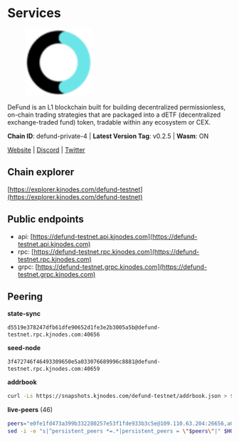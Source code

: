 # Services

<figure><img src="https://raw.githubusercontent.com/kj89/cosmos-images/main/logos/defund.png" width="150" alt=""><figcaption></figcaption></figure>

DeFund is an L1 blockchain built for building decentralized permissionless,  on-chain trading strategies that are packaged into a dETF (decentralized  exchange-traded fund) token, tradable within any ecosystem or CEX.

**Chain ID**: defund-private-4 | **Latest Version Tag**: v0.2.5 | **Wasm**: ON

[Website](https://www.defund.app) | [Discord](https://discord.gg/FV26pRPZ3P) | [Twitter](https://twitter.com/defund_finance)




## Chain explorer
[https://explorer.kjnodes.com/defund-testnet](https://explorer.kjnodes.com/defund-testnet)

## Public endpoints

* api: [https://defund-testnet.api.kjnodes.com](https://defund-testnet.api.kjnodes.com)
* rpc: [https://defund-testnet.rpc.kjnodes.com](https://defund-testnet.rpc.kjnodes.com)
* grpc: [https://defund-testnet.grpc.kjnodes.com](https://defund-testnet.grpc.kjnodes.com)

## Peering

**state-sync**

```text
d5519e378247dfb61dfe90652d1fe3e2b3005a5b@defund-testnet.rpc.kjnodes.com:40656
```

**seed-node**

```text
3f472746f46493309650e5a033076689996c8881@defund-testnet.rpc.kjnodes.com:40659
```

**addrbook**
```bash
curl -Ls https://snapshots.kjnodes.com/defund-testnet/addrbook.json > $HOME/.defund/config/addrbook.json
```

**live-peers** (46)
```bash
peers="e0fe1fd473a399b332280257e53f1fde933b3c5e@109.110.63.204:26656,a04b2fa85b4636dca6e3841396b7eda6a24f22f7@194.195.87.106:26656,a297347e156af9fa8fe9e14fc3122e8fc44f61d2@185.217.127.150:26656,b8435a6a109a9ad95057ce0f1786caf2e9dd0fcc@93.100.235.162:18656,8675cc6e69c2043a8dc0a854e769c1f135b5f272@23.88.73.158:26656,1f035d17ad5cc6b1abaf8ed0380fdddff1db929f@85.239.243.215:26656,0108df8793ec07fa82ea202d54b70c603b827ea4@5.9.81.251:656,bf05df3550272f56495e9d4cf2637dd6554e36a6@38.242.139.242:26656,2b8a63defdcde856b7c4febac9658ad2ef26befb@65.108.9.230:18656,b2d33977b8bca9790df391dd3559e65514f95c0f@194.146.13.253:26656,78c53aca778b1239158cf4bf6a3aeeb2239501bb@38.242.216.35:40656,2687b608599ef656f343a790f21fb3fb9292668e@194.146.13.187:26656,020abb71537ac87559814e1cb85cbd837046e836@23.88.5.169:23656,11dd3e4614218bf584b6134148e2f8afae607d93@142.132.231.118:26656,ba0abf77c2dec230a7ae06b32d1abf63dbd48642@5.9.82.120:61656,e26206d0e39515fb07915b28e468729340eb112e@38.242.244.163:26656,38c2e79f4d9043aac5fd699d3bd5b8c3bdab0ab2@154.12.241.185:26656,024981c993824fb347e3b007cbbabec211925bf1@144.91.89.149:30656,3db1eb8f5c41b8a551e3edd52e0d6150134d45f4@155.133.22.129:26656,e3c348467a8c88c0f65e2ca8a71875d2a384b8b4@185.16.39.19:60656,4f80d0058101e284b5885f6e66cae85a6f0dc88e@2.58.82.46:40656,78f6683344058d2ee9fe0984b754f76bbed75621@65.109.116.110:26656,1a4f0f016ffc8f6814835dc20f5bb7050b2eac90@38.242.239.25:36656,3209ec925afead6706ac250aae88d1b85a45a2d3@167.86.85.247:30656,48fe32b3f93472a26854ee6fef69447f62a265ed@199.175.98.109:26656,d7c675fa2eef507d4e2270c442383a886cade959@207.180.248.230:26656,e0051024da03786ee8008f2ca310bb3ea05edab1@167.86.102.206:26656,5a173cbd537b8f75063b2db51131fa906236376e@65.109.93.152:32656,bec7090263b68ed858ebd37bcf364df7dc9fdb68@167.235.206.216:26656,dca0e42d5d6838954ae08b5526c42a80c01d5538@159.69.74.237:26756,7f8cdf82657d23568c650a87b039539d4b234016@164.68.113.162:30656,f393c1e540566d94ee840ef64431136b1d35d3a6@5.189.159.198:28656,42487865f70fef0bf5f196ec96cb090b42afecdd@38.242.140.71:26656,d9516be6f5fffad9d2fa4354126c46ca5a6c9310@154.53.55.128:30656,a6a8aeea2cb22e2aa18698bfd676047d2a8275a6@173.212.251.224:30656,d941341fa0f985d853f0e044d075234776cf1df6@77.232.37.54:26656,d1b61b43b9475e9d509f720415b75c30cb92bfb3@89.117.58.38:26656,5ba975533e25b25e84df48bc6aeeed108f78aba4@209.126.2.211:26656,a2483a05d1e4ea9cc9bba7a7a407dc501dfeee55@38.242.205.160:40656,bf706069f24661022c50669b1b4a1aa95cd7766b@188.233.19.197:18656,9caa4ac64062fa1178a9db93d24209841bbd30ba@199.175.98.110:26656,6d17e0f49bc1856c732f1d439647720ba127aab8@84.46.247.5:26656,ea1af576f728832d90d4fe9944e45743bb270f24@154.12.245.40:30656,1c4d96b6529211d2efcf4ea2e274eaff48da4ed0@65.109.70.4:40656,d5fa9040e182a3a68d1b752dc0f8a7902625e087@188.233.19.216:18656,d5519e378247dfb61dfe90652d1fe3e2b3005a5b@65.109.68.190:40656"
sed -i -e "s|^persistent_peers *=.*|persistent_peers = \"$peers\"|" $HOME/.defund/config/config.toml
```
